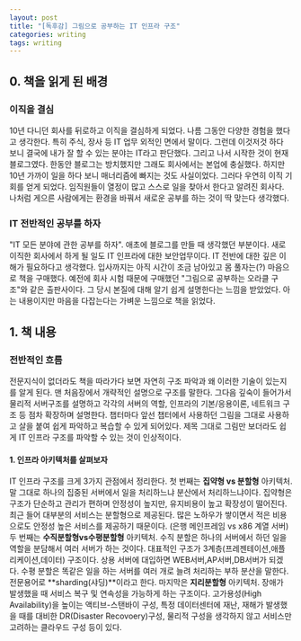 ```yaml
---
layout: post
title: "[독후감] 그림으로 공부하는 IT 인프라 구조"
categories: writing
tags: writing
---
```

## 0. 책을 읽게 된 배경
### 이직을 결심
 10년 다니던 회사를 뒤로하고 이직을 결심하게 되었다. 나름 그동안 다양한 경험을 했다고 생각한다. 특히 주식, 장사 등 IT 업무 외적인 면에서 말이다. 그런데 이것저것 하다 보니 결국에 내가 잘 할 수 있는 분야는 IT라고 판단했다. 그리고 나서 시작한 것이 현재 블로그였다. 한동안 블로그는 방치했지만 그래도 회사에서는 본업에 충실했다. 하지만 10년 가까이 일을 하다 보니 매너리즘에 빠지는 것도 사실이었다. 그러다 우연히 이직 기회를 얻게 되었다. 임직원들이 열정이 많고 스스로 일을 찾아서 한다고 알려진 회사다. 나처럼 게으른 사람에게는 환경을 바꿔서 새로운 공부를 하는 것이 딱 맞는다 생각했다.

### IT 전반적인 공부를 하자
 "IT 모든 분야에 관한 공부를 하자". 애초에 블로그를 만들 때 생각했던 부분이다. 새로 이직한 회사에서 하게 될 일도 IT 인프라에 대한 보안업무이다. IT 전반에 대한 깊은 이해가 필요하다고 생각했다. 입사까지는 아직 시간이 조금 남아있고 몸 풀자는(?) 마음으로 책을 구매했다. 예전에 회사 시험 때문에 구매했던 "그림으로 공부하는 오라클 구조"와 같은 출판사이다. 그 당시 본질에 대해 알기 쉽게 설명한다는 느낌을 받았었다. 아는 내용이지만 마음을 다잡는다는 가벼운 느낌으로 책을 읽었다.

## 1. 책 내용

### 전반적인 흐름
 전문지식이 없더라도 책을 따라가다 보면 자연히 구조 파악과 왜 이러한 기술이 있는지를 알게 된다. 맨 처음장에서 개략적인 설명으로 구조를 말한다. 그다음 깊숙이 들어가서 물리적 서버구조를 설명하고 각각의 서버의 역할, 인프라의 기본/응용이론, 네트워크 구조 등 점차 확장하며 설명한다. 챕터마다 앞선 챕터에서 사용하던 그림을 그대로 사용하고 살을 붙여 쉽게 파악하고 복습할 수 있게 되어있다. 제목 그대로 그림만 보더라도 쉽게 IT 인프라 구조를 파악할 수 있는 것이 인상적이다.

#### 1. 인프라 아키텍처를 살펴보자
 IT 인프라 구조를 크게 3가지 관점에서 정리한다. 첫 번째는 **집약형 vs 분할형** 아키텍처. 말 그대로 하나의 집중된 서버에서 일을 처리하느냐 분산에서 처리하느냐이다. 집약형은 구조가 단순하고 관리가 편하며 안정성이 높지만, 유지비용이 높고 확장성이 떨어진다. 최근 들어 대부분의 서비스는 분할형으로 제공된다. 많은 노하우가 쌓이면서 적은 비용으로도 안정성 높은 서비스를 제공하기 때문이다. (은행 메인프레임 vs x86 계열 서버) 두 번째는 **수직분할형vs수평분할형** 아키텍처. 수직 분할은 하나의 서버에서 하던 일을 역할을 분담해서 여러 서버가 하는 것이다. 대표적인 구조가 3계층(프레젠테이션,애플리케이션,데이터) 구조이다. 상용 서버에 대입하면 WEB서버,AP서버,DB서버가 되겠다. 수평 분할은 똑같은 일을 하는 서버를 여러 개로 늘려 처리하는 부하 분산을 말한다. 전문용어로 **sharding(샤딩)**이라고 한다. 마지막은 **지리분할형** 아키텍처. 장애가 발생했을 때 서비스 복구 및 연속성을 가능하게 하는 구조이다. 고가용성(High Availability)을 높이는 액티브-스탠바이 구성, 특정 데이터센터에 재난, 재해가 발생했을 때를 대비한 DR(Disaster Recovoery)구성, 물리적 구성을 생각하지 않고 서비스만 고려하는 클라우드 구성 등이 있다.
